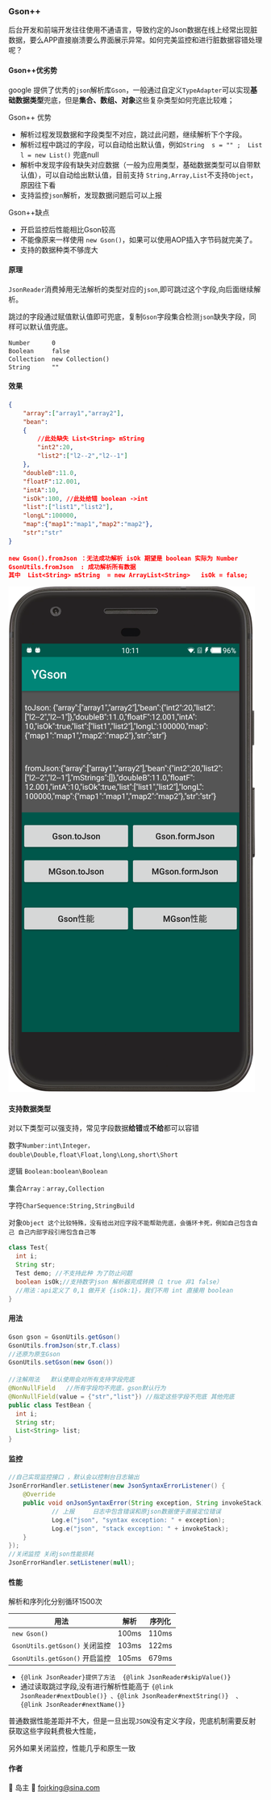 ### Gson++

后台开发和前端开发往往使用不通语言，导致约定的Json数据在线上经常出现脏数据，要么APP直接崩溃要么界面展示异常。如何完美监控和进行脏数据容错处理呢？

#### Gson++优劣势

google 提供了优秀的`json`解析库`Gson`，一般通过自定义`TypeAdapter`可以实现**基础数据类型**兜底，但是**集合、数组、对象**这些复杂类型如何兜底比较难；

Gson++ 优势

- 解析过程发现数据和字段类型不对应，跳过此问题，继续解析下个字段。
- 解析过程中跳过的字段，可以自动给出默认值，例如` String  s = "" ;  List l = new List() ` 兜底null
- 解析中发现字段有缺失对应数据（一般为应用类型，基础数据类型可以自带默认值），可以自动给出默认值，目前支持 `String,Array,List`不支持`Object`，原因往下看
- 支持监控`json`解析，发现数据问题后可以上报

Gson++缺点

- 开启监控后性能相比Gson较高
- 不能像原来一样使用 `new Gson()`，如果可以使用AOP插入字节码就完美了。
- 支持的数据种类不够庞大

#### 原理

`JsonReader`消费掉用无法解析的类型对应的`json`,即可跳过这个字段,向后面继续解析。

跳过的字段通过赋值默认值即可兜底，复制`Gson`字段集合检测`json`缺失字段，同样可以默认值兜底。

```
Number      0
Boolean     false
Collection  new Collection()
String      ""
```

#### 效果

```json
{
    "array":["array1","array2"],
    "bean":
    {
        //此处缺失 List<String> mString 
        "int2":20,
        "list2":["l2--2","l2--1"]
    },
    "doubleB":11.0,
    "floatF":12.001,
    "intA":10,
    "isOk":100, //此处给错 boolean ->int
    "list":["list1","list2"],
    "longL":100000,
    "map":{"map1":"map1","map2":"map2"},
    "str":"str"
}

new Gson().fromJson ：无法成功解析 isOk 期望是 boolean 实际为 Number
GsonUtils.fromJson  : 成功解析所有数据  
其中  List<String> mString  = new ArrayList<String>   isOk = false;

```

<img src="cap.png"/>



#### 支持数据类型

对以下类型可以强支持，常见字段数据**给错**或**不给**都可以容错

数字`Number:int\Integer，double\Double,float\Float,long\Long,short\Short`

逻辑 `Boolean:boolean\Boolean`

集合`Array：array,Collection` 

字符`CharSequence:String,StringBuild`

对象`Object 这个比较特殊，没有给出对应字段不能帮助兜底，会循环卡死，例如自己包含自己 自己内部字段引用包含自己等`

```java
class Test{
  int i;
  String str;
  Test demo; //不支持此种 为了防止问题
  boolean isOk;//支持数字json 解析器完成转换（1 true 非1 false）
  //用法：api定义了 0,1 做开关 {isOk:1}，我们不用 int 直接用 boolean 
}
```

#### 用法

```java
Gson gson = GsonUtils.getGson() 
GsonUtils.fromJson(str,T.class)
//还原为原生Gson
GsonUtils.setGson(new Gson())
    
//注解用法   默认使用会对所有支持字段兜底
@NonNullField	//所有字段均不兜底，gson默认行为
@NonNullField(value = {"str","list"}) //指定这些字段不兜底 其他兜底
public class TestBean {
  int i;
  String str;
  List<String> list;
}

```

#### 监控

```java
//自己实现监控接口 ，默认会以控制台日志输出
JsonErrorHandler.setListener(new JsonSyntaxErrorListener() {
	@Override
    public void onJsonSyntaxError(String exception, String invokeStack) {
        	// 上报     日志中包含错误和原json数据便于直接定位错误
            Log.e("json", "syntax exception: " + exception);
            Log.e("json", "stack exception: " + invokeStack);
    }
});
//关闭监控 关闭json性能损耗
JsonErrorHandler.setListener(null);
```

#### 性能

解析和序列化分别循环1500次

| 用法           | 解析  | 序列化 |
| ------------- | ----- | ------ |
| `new Gson()`  | 100ms | 110ms  |
| `GsonUtils.getGson()` 关闭监控 | 103ms | 122ms  |
| `GsonUtils.getGson()` 开启监控 | 105ms | 679ms |


 * `{@link JsonReader}提供了方法  {@link JsonReader#skipValue()}`
 * 通过读取跳过字段,没有进行解析性能高于 `{@link JsonReader#nextDouble()} 、{@link JsonReader#nextString()}  、{@link JsonReader#nextName()}`

普通数据性能差距并不大，但是一旦出现`JSON`没有定义字段，兜底机制需要反射获取这些字段耗费极大性能，

另外如果关闭监控，性能几乎和原生一致

#### 作者

:man: 岛主                                 	:e-mail:  fojrking@sina.com

